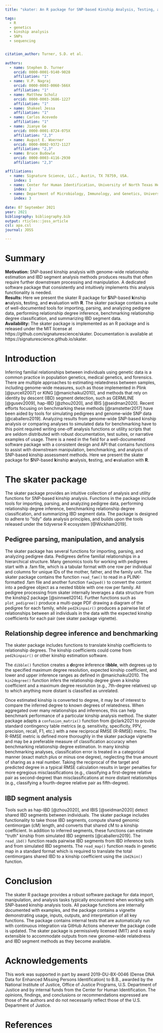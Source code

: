 ```yaml
---
title: "skater: An R package for SNP-based Kinship Analysis, Testing, and Evaluation"

tags:
  - R
  - genetics
  - kinship analysis
  - SNPs
  - sequencing


citation_author: Turner, S.D. et al.
  
authors:
  - name: Stephen D. Turner
    orcid: 0000-0001-9140-9028
    affiliation: "1"
  - name: V.P. Nagraj
    orcid: 0000-0003-0060-566X
    affiliation: "1"
  - name: Matthew Scholz
    orcid: 0000-0003-3686-1227
    affiliation: "1"
  - name: Shakeel Jessa
    affiliation: "1"
  - name: Carlos Acevedo
    affiliation: "1"
  - name: Jianye Ge
    orcid: 0000-0001-8724-075X
    affiliation: "2,3"
  - name: August E. Woerner
    orcid: 0000-0002-9372-1127
    affiliation: "2,3"
  - name: Bruce Budowle
    orcid: 0000-0003-4116-2930
    affiliation: "2,3"

affiliations:
  - name: Signature Science, LLC., Austin, TX 78759, USA.
    index: 1
  - name: Center for Human Identification, University of North Texas Health Science Center, Fort Worth, TX 76107, USA
    index: 2
  - name: Department of Microbiology, Immunology, and Genetics, University of North Texas Health Science Center, Fort Worth, TX 76107, USA
    index: 3
 
date: 07 September 2021
year: 2021
bibliography: bibliography.bib
output: rticles::joss_article
csl: apa.csl
journal: JOSS

---
```




# Summary

**Motivation:** SNP-based kinship analysis with genome-wide relationship estimation and IBD segment analysis methods produces results that often require further downstream processing and manipulation. A dedicated software package that consistently and intuitively implements this analysis functionality is needed.  
**Results:**  Here we present the skater R package for **S**NP-based **k**inship **a**nalysis, **t**esting, and **e**valuation with **R**. The skater package contains a suite of well-documented tools for importing, parsing, and analyzing pedigree data, performing relationship degree inference, benchmarking relationship degree classification, and summarizing IBD segment data.  
**Availability:** The skater package is implemented as an R package and is released under the MIT license at https\:\/\/github.com/signaturescience/skater. Documentation is available at https\:\/\/signaturescience.github.io/skater.

# Introduction

Inferring familial relationships between individuals using genetic data is a common practice in population genetics, medical genetics, and forensics. There are multiple approaches to estimating relatedness between samples, including genome-wide measures, such as those implemented in Plink [@purcell2007] or KING [@manichaikul2010], and methods that rely on identity by descent (IBD) segment detection, such as GERMLINE [@gusev2009], hap-IBD [@zhou2020], and IBIS [@seidman2020]. Recent efforts focusing on benchmarking these methods [@ramstetter2017] have been aided by tools for simulating pedigrees and genome-wide SNP data [@caballero2019]. Analyzing results from genome-wide SNP-based kinship analysis or comparing analyses to simulated data for benchmarking have to this point required writing one-off analysis functions or utility scripts that are seldom distributed with robust documentation, test suites, or narrative examples of usage. There is a need in the field for a well-documented software package with a consistent design and API that contains functions to assist with downstream manipulation, benchmarking, and analysis of SNP-based kinship assessment methods. Here we present the skater package for **S**NP-based **k**inship **a**nalysis, **t**esting, and **e**valuation with **R**.

# The skater package

The skater package provides an intuitive collection of analysis and utility functions for SNP-based kinship analysis. Functions in the package include tools for importing, parsing, and analyzing pedigree data, performing relationship degree inference, benchmarking relationship degree classification, and summarizing IBD segment data. The package is designed to adhere to "tidy" data analysis principles, and builds upon the tools released under the tidyverse R ecosystem [@Wickham2019].

## Pedigree parsing, manipulation, and analysis

The skater package has several functions for importing, parsing, and analyzing pedigree data. Pedigrees define familial relationships in a hierarchical structure. Many genomics tools for working with pedigrees start with a .fam file, which is a tabular format with one row per individual and columns for unique IDs of the mother, father, and the family unit. The skater package contains the function `read_fam()` to read in a PLINK-formatted .fam file and another function `fam2ped()` to convert the content into a pedigree object as a nested tibble with one row per family. All pedigree processing from skater internally leverages a data structure from the kinship2 package [@sinnwell2014]. Further functions such as `plot_pedigree()` produce a multi-page PDF drawing a diagram of the pedigree for each family, while `ped2kinpair()` produces a pairwise list of relationships between all individuals in the data with the expected kinship coefficients for each pair (see skater package vignette).

## Relationship degree inference and benchmarking

The skater package includes functions to translate kinship coefficients to relationship degrees. The kinship coefficients could come from `ped2kinpair()` or other kinship estimation software.

The `dibble()` function creates a **d**egree **i**nference t**ibble**, with degrees up to the specified maximum degree resolution, expected kinship coefficient, and lower and upper inference ranges as defined in @manichaikul2010. The `kin2degree()` function infers the relationship degree given a kinship coefficient and a maximum degree resolution (e.g., 7th-degree relatives) up to which anything more distant is classified as unrelated.

Once estimated kinship is converted to degree, it may be of interest to compare the inferred degree to known degrees of relatedness. When aggregated over many relationships and inferences, this can help benchmark performance of a particular kinship analysis method. The skater package adapts a `confusion_matrix()` function from @clark2021 to provide standard contingency table metrics (e.g. sensitivity, specificity, PPV, precision, recall, F1, etc.) with a new reciprocal RMSE (R-RMSE) metric. The R-RMSE metric is defined more thoroughly in the skater package vignette and may be a preferable measure of classification accuracy when benchmarking relationship degree estimation. In many kinship benchmarking analyses, classification error is treated in a categorical manner (exact match plus or minus one degree), neglecting the true amount of sharing as a real number. Taking the reciprocal of the target and predicted degree in a typical RMSE calculation results in larger penalties for more egregious misclassifications (e.g., classifying a first-degree relative pair as second-degree) than misclassifications at more distant relationships (e.g., classifying a fourth-degree relative pair as fifth-degree).

## IBD segment analysis

Tools such as hap-IBD [@zhou2020], and IBIS [@seidman2020] detect shared IBD segments between individuals. The skater package includes functionality to take those IBD segments, compute shared genomic centimorgan (cM) length, and converts that shared cM to a kinship coefficient. In addition to inferred segments, these functions can estimate "truth" kinship from simulated IBD segments [@caballero2019]. The `read_ibd()` function reads pairwise IBD segments from IBD inference tools and from simulated IBD segments. The `read_map()` function reads in genetic map in a standard format which is required to translate the total centimorgans shared IBD to a kinship coefficient using the `ibd2kin()` function.

# Conclusion

The skater R package provides a robust software package for data import, manipulation, and analysis tasks typically encountered when working with SNP-based kinship analysis tools. All package functions are internally documented with examples, and the package contains a vignette demonstrating usage, inputs, outputs, and interpretation of all key functions. The package contains internal tests that are automatically run with continuous integration via GitHub Actions whenever the package code is updated. The skater package is permissively licensed (MIT) and is easily extensible to accommodate outputs from new genome-wide relatedness and IBD segment methods as they become available.

<!-- # Acknowledgements {.unnumbered} -->

<!-- These should be included at the end of the text and not in footnotes. Please ensure you acknowledge all sources of funding, see funding section below. -->

<!-- Details of all funding sources for the work in question should be given in a separate section entitled 'Funding'. This should appear before the 'Acknowledgements' section. -->

# Acknowledgements

This work was supported in part by award 2019-DU-BX-0046 (Dense DNA Data for Enhanced Missing Persons Identification) to B.B., awarded by the National Institute of Justice, Office of Justice Programs, U.S. Department of Justice and by internal funds from the Center for Human Identification. The opinions, findings, and conclusions or recommendations expressed are those of the authors and do not necessarily reflect those of the U.S. Department of Justice.

<!-- -   The sentence should begin: 'This work was supported by ...' - -->

<!-- -   The full official funding agency name should be given, i.e. 'National Institutes of Health', not 'NIH' (full RIN-approved list of UK funding agencies) -->

<!-- -   Grant numbers should be given in brackets as follows: '[grant number xxxx]' -->

<!-- -   Multiple grant numbers should be separated by a comma as follows: '[grant numbers xxxx, yyyy]' -->

<!-- -   Agencies should be separated by a semi-colon (plus 'and' before the last funding agency) -->

<!-- -   Where individuals need to be specified for certain sources of funding the following text should be added after the relevant agency or grant number 'to [author initials]'. -->

<!-- An example is given here: 'This work was supported by the National Institutes of Health [AA123456 to C.S., BB765432 to M.H.]; and the Alcohol & Education Research Council [hfygr667789].' -->

<!-- Oxford Journals will deposit all NIH-funded articles in PubMed Central. See Depositing articles in repositories -- information for authors for details. Authors must ensure that manuscripts are clearly indicated as NIH-funded using the guidelines above. -->

# References
